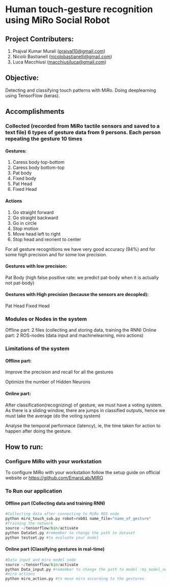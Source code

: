 # Human touch-gesture recognition using MiRo Social Robot

## Project Contributers: 
1. Prajval Kumar Murali (prajval10@gmail.com)
2. Nicolò Bastianell (nicolobastianelli@gmail.com)
3. Luca Macchiusi (macchiusiluca@gmail.com)
  
## Objective:

Detecting	and	classifying	touch	patterns with	MiRo. Doing deeplearning using TensorFlow (keras).

## Accomplishments

### Collected (recorded from MiRo tactile sensors and saved to a text file) 6 types of gesture data from 9 persons. Each person repeating the gesture 10 times

#### Gestures:
  1. Caress body top-bottom
  2. Caress body bottom-top
  3. Pat body
  4. Fixed body
  5. Pat Head
  6. Fixed Head
  
#### Actions
  1. Go straight forward
  2. Go straight backward
  3. Go in circle
  4. Stop motion
  5. Move head left to right
  6. Stop head and reorient to center
  
For all gesture recognitions we have very good accuracy (94%) and for some high precision and for some low precision.

#### Gestures with low precision:

Pat Body (high false positive rate: we predict pat-body when it is actually not pat-body)

#### Gestures with High precision (because the sensors are decopled):

Pat Head
Fixed Head

### Modules or Nodes in the system
Offline part: 2 files (collecting and storing data, training the RNN)
Online part: 2 ROS-nodes (data input and machinelearning, miro actions)

### Limitations of the system
#### Offline part:
Improve the precision and recall for all the gestures
  
Optimize the number of Hidden Neurons

#### Online part:
After classification(recognizing) of gesture, we must have a voting system. As there is a sliding window, there are jumps in classified outputs, hence we must take the average (do the voting system)
  
Analyse the temporal performace (latency), ie, the time taken for action to happen after doing the gesture.
 
## How to run:

### Configure MiRo with your workstation
To configure MiRo with your workstation follow the setup guide on official website or https://github.com/EmaroLab/MIRO

### To Run our application

#### Offline part (Collecting data and training RNN)
```python
#Collecting data after connecting to MiRo ROS node
python miro_touch_sub.py robot=rob01 name_file="name_of_gesture"
#Training the network
source ~/tensorflow/bin/activate
python DataSet.py #remember to change the path to dataset
python testset.py #to evaluate your model
```
#### Online part (Classifying gestures in real-time)
```python
#Data input and miro model node
source ~/tensorflow/bin/activate
python Data_input.py #remember to change the path to model :my_model_new.h5
#miro actions 
python miro_action.py #to move miro according to the gestures
```
